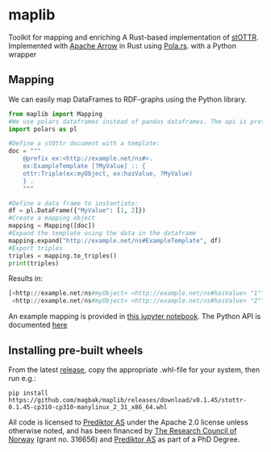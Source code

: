 # maplib
Toolkit for mapping and enriching 
A Rust-based implementation of [stOTTR](https://dev.spec.ottr.xyz/stOTTR/). Implemented with [Apache Arrow](https://arrow.apache.org/) in Rust using [Pola.rs](https://www.pola.rs/). with a Python wrapper

## Mapping
We can easily map DataFrames to RDF-graphs using the Python library. 
```python
from maplib import Mapping
#We use polars dataframes instead of pandas dataframes. The api is pretty similar.
import polars as pl

#Define a stOttr document with a template:
doc = """
    @prefix ex:<http://example.net/ns#>.
    ex:ExampleTemplate [?MyValue] :: {
    ottr:Triple(ex:myObject, ex:hasValue, ?MyValue)
    } .
    """

#Define a data frame to instantiate:
df = pl.DataFrame({"MyValue": [1, 2]})
#Create a mapping object
mapping = Mapping([doc])
#Expand the template using the data in the dataframe
mapping.expand("http://example.net/ns#ExampleTemplate", df)
#Export triples
triples = mapping.to_triples()
print(triples)
```

Results in:
```python
[<http://example.net/ns#myObject> <http://example.net/ns#hasValue> "1"^^<http://www.w3.org/2001/XMLSchema#long>, 
 <http://example.net/ns#myObject> <http://example.net/ns#hasValue> "2"^^<http://www.w3.org/2001/XMLSchema#long>]
```

An example mapping is provided in [this jupyter notebook](https://github.com/magbak/maplib/tree/main/doc/rds_mapping.ipynb).
The Python API is documented [here](https://github.com/magbak/maplib/tree/main/doc/python_mapper_api.md)

## Installing pre-built wheels
From the latest [release](https://github.com/magbak/maplib/releases), copy the appropriate .whl-file for your system, then run e.g.:
```shell
pip install https://github.com/magbak/maplib/releases/download/v0.1.45/stottr-0.1.45-cp310-cp310-manylinux_2_31_x86_64.whl
```

All code is licensed to [Prediktor AS](https://www.prediktor.com/) under the Apache 2.0 license unless otherwise noted, and has been financed by [The Research Council of Norway](https://www.forskningsradet.no/en/) (grant no. 316656) and [Prediktor AS](https://www.prediktor.com/) as part of a PhD Degree.  
